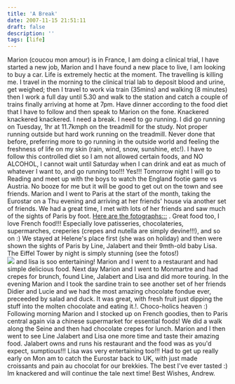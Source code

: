 ```yaml
---
title: 'A Break'
date: 2007-11-15 21:51:11
draft: false
description: ''
tags: [life]
---
```


Marion (coucou mon amour) is in France, I am doing a clinical trial, I have started a new job, Marion and I have found a new place to live, I am looking to buy a car. Life is extremely hectic at the moment. The travelling is killing me. I travel in the morning to the clinical trial lab to deposit blood and urine, get weighed; then I travel to work via train (35mins) and walking (8 minutes) then I work a full day until 5.30 and walk to the station and catch a couple of trains finally arriving at home at 7pm. Have dinner according to the food diet that I have to follow and then speak to Marion on the fone. Knackered knackered knackered. I need a break. I need to go running. I did go running on Tuesday, 1hr at 11.7kmph on the treadmill for the study. Not proper running outside but hard work running on the treadmill. Never done that before, preferring more to go running in the outside world and feeling the freshness of life on my skin (rain, wind, snow, sunshine, etc!). I have to follow this controlled diet so I am not allowed certain foods, and NO ALCOHOL, I cannot wait until Saturday when I can drink and eat as much of whatever I want to, and go running too!!! Yes!!! Tomorrow night I will go to Reading and meet up with the boys to watch the England footie game vs Austria. No booze for me but it will be good to get out on the town and see friends. Marion and I went to Paris at the start of the month, taking the Eurostar on a Thu evening and arriving at her friends' house via another set of friends. We had a great time, I met with lots of her friends and saw much of the sights of Paris by foot. [Here are the fotographs:::](http://www.big-andy.co.uk/Photos/Photos_Paris_Nov2007/) . Great food too, I love French food!!! Especially love patisseries, chocolateries, supermarches, creperies (crepes and nutella are simply devine!!!), and so on :) We stayed at Helene's place first (she was on holiday) and then were shown the sights of Paris by Line, Jalabert and their 9mth-old baby Lisa. The Eiffel Tower by night is simply stunning (see the fotos!)  
![](http://www.big-andy.co.uk/Photos/Photos_Paris_Nov2007/Andrew's/thumbs/IMG_3068.JPG) and lisa is soo entertaining! Marion and I went to a restaurant and had simple delicious food. Next day Marion and I went to Monmartre and had crepes for brunch, found Line, Jalabert and Lisa and did more touring. In the evening Marion and I took the sardine train to see another set of her friends Didier and Lucie and we had the most amazing chocolate fondue ever, preceeded by salad and duck. It was great, with fresh fruit just dipping the stuff into the molten chocolate and eating it.!. Choco-holics heaven :) Following morning Marion and I stocked up on French goodies, then to Paris central again via a chinese supermarket for essential foods! We did a walk along the Seine and then had chocolate crepes for lunch. Marion and I then went to see Line Jalabert and Lisa one more time and taste their amazing food. Jalabert owns and runs his restaurant and the food was as you'd expect, sumptious!!! Lisa was very entertaining too!!! Had to get up really early on Mon am to catch the Eurostar back to UK, with just made croissants and pain au chocolat for our brekkies. The best I've ever tasted :) Im knackered and will continue the tale next time! Best Wishes, Andrew.